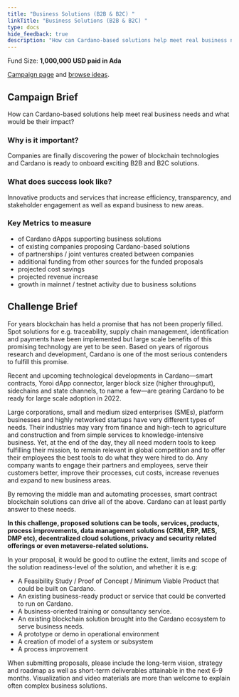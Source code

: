 ```yaml
---
title: "Business Solutions (B2B & B2C) "
linkTitle: "Business Solutions (B2B & B2C) "
type: docs
hide_feedback: true
description: "How can Cardano-based solutions help meet real business needs and what would be their impact?"
---
```

Fund Size: **1,000,000 USD paid in Ada**

[Campaign page](https://cardano.ideascale.com/c/idea/382660) and [browse ideas]().

## Campaign Brief
How can Cardano-based solutions help meet real business needs and what would be their impact?

### Why is it important?
Companies are finally discovering the power of blockchain technologies and Cardano is ready to onboard exciting B2B and B2C solutions.

### What does success look like?
Innovative products and services that increase efficiency, transparency, and stakeholder engagement as well as expand business to new areas.

### Key Metrics to measure
- of Cardano dApps supporting business solutions
- of existing companies proposing Cardano-based solutions
- of partnerships / joint ventures created between companies
- additional funding from other sources for the funded proposals
- projected cost savings
- projected revenue increase
- growth in mainnet / testnet activity due to business solutions


## Challenge Brief
For years blockchain has held a promise that has not been properly filled. Spot solutions for e.g. traceability, supply chain management, identification and payments have been implemented but large scale benefits of this promising technology are yet to be seen. Based on years of rigorous research and development, Cardano is one of the most serious contenders to fulfill this promise.

Recent and upcoming technological developments in Cardano—smart contracts, Yoroi dApp connector, larger block size (higher throughput), sidechains and state channels, to name a few—are gearing Cardano to be ready for large scale adoption in 2022.

Large corporations, small and medium sized enterprises (SMEs), platform businesses and highly networked startups have very different types of needs. Their industries may vary from finance and high-tech to agriculture and construction and from simple services to knowledge-intensive business. Yet, at the end of the day, they all need modern tools to keep fulfilling their mission, to remain relevant in global competition and to offer their employees the best tools to do what they were hired to do. Any company wants to engage their partners and employees, serve their customers better, improve their processes, cut costs, increase revenues and expand to new business areas.

By removing the middle man and automating processes, smart contract blockchain solutions can drive all of the above. Cardano can at least partly answer to these needs.

**In this challenge, proposed solutions can be tools, services, products, process improvements, data management solutions (CRM, ERP, MES, DMP etc), decentralized cloud solutions, privacy and security related offerings or even metaverse-related solutions.**

In your proposal, it would be good to outline the extent, limits and scope of the solution readiness-level of the solution, and whether it is e.g:

- A Feasibility Study / Proof of Concept / Minimum Viable Product that could be built on Cardano.
- An existing business-ready product or service that could be converted to run on Cardano.
- A business-oriented training or consultancy service.
- An existing blockchain solution brought into the Cardano ecosystem to serve business needs.
- A prototype or demo in operational environment
- A creation of model of a system or subsystem
- A process improvement

When submitting proposals, please include the long-term vision, strategy and roadmap as well as short-term deliverables attainable in the next 6-9 months. Visualization and video materials are more than welcome to explain often complex business solutions.